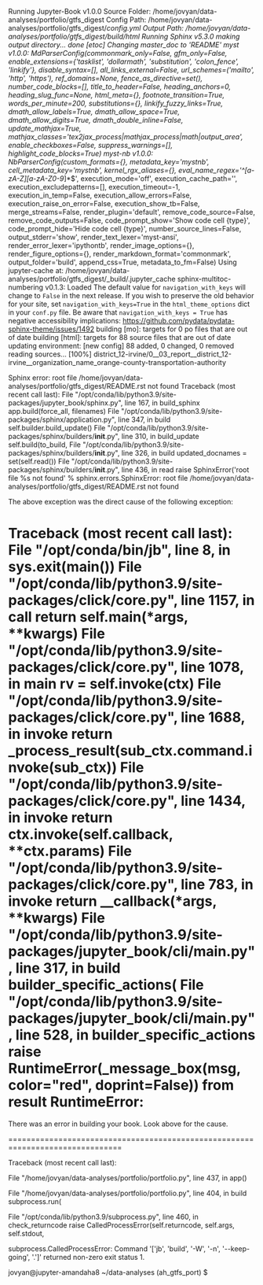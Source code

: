 Running Jupyter-Book v1.0.0
Source Folder: /home/jovyan/data-analyses/portfolio/gtfs_digest
Config Path: /home/jovyan/data-analyses/portfolio/gtfs_digest/_config.yml
Output Path: /home/jovyan/data-analyses/portfolio/gtfs_digest/_build/html
Running Sphinx v5.3.0
making output directory... done
[etoc] Changing master_doc to 'README'
myst v1.0.0: MdParserConfig(commonmark_only=False, gfm_only=False, enable_extensions={'tasklist', 'dollarmath', 'substitution', 'colon_fence', 'linkify'}, disable_syntax=[], all_links_external=False, url_schemes=('mailto', 'http', 'https'), ref_domains=None, fence_as_directive=set(), number_code_blocks=[], title_to_header=False, heading_anchors=0, heading_slug_func=None, html_meta={}, footnote_transition=True, words_per_minute=200, substitutions={}, linkify_fuzzy_links=True, dmath_allow_labels=True, dmath_allow_space=True, dmath_allow_digits=True, dmath_double_inline=False, update_mathjax=True, mathjax_classes='tex2jax_process|mathjax_process|math|output_area', enable_checkboxes=False, suppress_warnings=[], highlight_code_blocks=True)
myst-nb v1.0.0: NbParserConfig(custom_formats={}, metadata_key='mystnb', cell_metadata_key='mystnb', kernel_rgx_aliases={}, eval_name_regex='^[a-zA-Z_][a-zA-Z0-9_]*$', execution_mode='off', execution_cache_path='', execution_excludepatterns=[], execution_timeout=-1, execution_in_temp=False, execution_allow_errors=False, execution_raise_on_error=False, execution_show_tb=False, merge_streams=False, render_plugin='default', remove_code_source=False, remove_code_outputs=False, code_prompt_show='Show code cell {type}', code_prompt_hide='Hide code cell {type}', number_source_lines=False, output_stderr='show', render_text_lexer='myst-ansi', render_error_lexer='ipythontb', render_image_options={}, render_figure_options={}, render_markdown_format='commonmark', output_folder='build', append_css=True, metadata_to_fm=False)
Using jupyter-cache at: /home/jovyan/data-analyses/portfolio/gtfs_digest/_build/.jupyter_cache
sphinx-multitoc-numbering v0.1.3: Loaded
The default value for `navigation_with_keys` will change to `False` in the next release. If you wish to preserve the old behavior for your site, set `navigation_with_keys=True` in the `html_theme_options` dict in your `conf.py` file. Be aware that `navigation_with_keys = True` has negative accessibility implications: https://github.com/pydata/pydata-sphinx-theme/issues/1492
building [mo]: targets for 0 po files that are out of date
building [html]: targets for 88 source files that are out of date
updating environment: [new config] 88 added, 0 changed, 0 removed
reading sources... [100%] district_12-irvine/0__03_report__district_12-irvine__organization_name_orange-county-transportation-authority                                                                     

Sphinx error:
root file /home/jovyan/data-analyses/portfolio/gtfs_digest/README.rst not found
Traceback (most recent call last):
  File "/opt/conda/lib/python3.9/site-packages/jupyter_book/sphinx.py", line 167, in build_sphinx
    app.build(force_all, filenames)
  File "/opt/conda/lib/python3.9/site-packages/sphinx/application.py", line 347, in build
    self.builder.build_update()
  File "/opt/conda/lib/python3.9/site-packages/sphinx/builders/__init__.py", line 310, in build_update
    self.build(to_build,
  File "/opt/conda/lib/python3.9/site-packages/sphinx/builders/__init__.py", line 326, in build
    updated_docnames = set(self.read())
  File "/opt/conda/lib/python3.9/site-packages/sphinx/builders/__init__.py", line 436, in read
    raise SphinxError('root file %s not found' %
sphinx.errors.SphinxError: root file /home/jovyan/data-analyses/portfolio/gtfs_digest/README.rst not found

The above exception was the direct cause of the following exception:

Traceback (most recent call last):
  File "/opt/conda/bin/jb", line 8, in <module>
    sys.exit(main())
  File "/opt/conda/lib/python3.9/site-packages/click/core.py", line 1157, in __call__
    return self.main(*args, **kwargs)
  File "/opt/conda/lib/python3.9/site-packages/click/core.py", line 1078, in main
    rv = self.invoke(ctx)
  File "/opt/conda/lib/python3.9/site-packages/click/core.py", line 1688, in invoke
    return _process_result(sub_ctx.command.invoke(sub_ctx))
  File "/opt/conda/lib/python3.9/site-packages/click/core.py", line 1434, in invoke
    return ctx.invoke(self.callback, **ctx.params)
  File "/opt/conda/lib/python3.9/site-packages/click/core.py", line 783, in invoke
    return __callback(*args, **kwargs)
  File "/opt/conda/lib/python3.9/site-packages/jupyter_book/cli/main.py", line 317, in build
    builder_specific_actions(
  File "/opt/conda/lib/python3.9/site-packages/jupyter_book/cli/main.py", line 528, in builder_specific_actions
    raise RuntimeError(_message_box(msg, color="red", doprint=False)) from result
RuntimeError: 
===============================================================================

There was an error in building your book. Look above for the cause.

===============================================================================

Traceback (most recent call last):

  File "/home/jovyan/data-analyses/portfolio/portfolio.py", line 437, in <module>
    app()

  File "/home/jovyan/data-analyses/portfolio/portfolio.py", line 404, in build
    subprocess.run(

  File "/opt/conda/lib/python3.9/subprocess.py", line 460, in check_returncode
    raise CalledProcessError(self.returncode, self.args, self.stdout,

subprocess.CalledProcessError: Command '['jb', 'build', '-W', '-n', '--keep-going', '.']' returned non-zero exit status 1.

jovyan@jupyter-amandaha8 ~/data-analyses (ah_gtfs_port) $ 